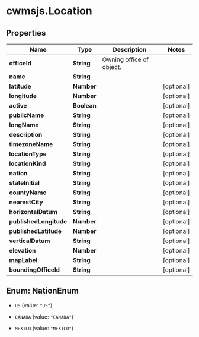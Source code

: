 # cwmsjs.Location

## Properties

Name | Type | Description | Notes
------------ | ------------- | ------------- | -------------
**officeId** | **String** | Owning office of object. | 
**name** | **String** |  | 
**latitude** | **Number** |  | [optional] 
**longitude** | **Number** |  | [optional] 
**active** | **Boolean** |  | [optional] 
**publicName** | **String** |  | [optional] 
**longName** | **String** |  | [optional] 
**description** | **String** |  | [optional] 
**timezoneName** | **String** |  | [optional] 
**locationType** | **String** |  | [optional] 
**locationKind** | **String** |  | [optional] 
**nation** | **String** |  | [optional] 
**stateInitial** | **String** |  | [optional] 
**countyName** | **String** |  | [optional] 
**nearestCity** | **String** |  | [optional] 
**horizontalDatum** | **String** |  | [optional] 
**publishedLongitude** | **Number** |  | [optional] 
**publishedLatitude** | **Number** |  | [optional] 
**verticalDatum** | **String** |  | [optional] 
**elevation** | **Number** |  | [optional] 
**mapLabel** | **String** |  | [optional] 
**boundingOfficeId** | **String** |  | [optional] 



## Enum: NationEnum


* `US` (value: `"US"`)

* `CANADA` (value: `"CANADA"`)

* `MEXICO` (value: `"MEXICO"`)




